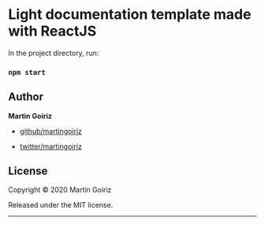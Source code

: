 # Light documentation template made with ReactJS

In the project directory, run:

### `npm start`

## Author

**Martin Goiriz**
+  [github/martingoiriz](https://github.com/martingoiriz)

+  [twitter/martingoiriz](http://twitter.com/martingoiriz)

## License

Copyright © 2020 Martín Goiriz

Released under the MIT license.

***
